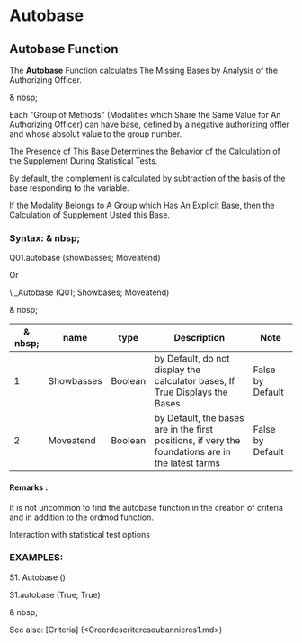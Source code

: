 # Autobase

## Autobase Function

The **Autobase** Function calculates The Missing Bases by Analysis of the Authorizing Officer.

& nbsp;

Each "Group of Methods" (Modalities which Share the Same Value for An Authorizing Officer) can have base, defined by a negative authorizing offler and whose absolut value to the group number.

The Presence of This Base Determines the Behavior of the Calculation of the Supplement During Statistical Tests.

By default, the complement is calculated by subtraction of the basis of the base responding to the variable.

If the Modality Belongs to A Group which Has An Explicit Base, then the Calculation of Supplement Usted this Base.

### Syntax: & nbsp;

Q01.autobase (showbasses; Moveatend)

Or

\ _Autobase (Q01; Showbases; Moveatend)

& nbsp;

| & nbsp; | **name** | **type** | **Description** | **Note** |
| --- | --- | --- | --- | --- |
| &#49; | Showbasses | Boolean | by Default, do not display the calculator bases, If True Displays the Bases | False by Default |
| &#50; | Moveatend | Boolean | by Default, the bases are in the first positions, if very the foundations are in the latest tarms | False by Default |


#### Remarks :

It is not uncommon to find the autobase function in the creation of criteria and in addition to the ordmod function.

Interaction with statistical test options

### EXAMPLES:

S1. Autobase ()

S1.autobase (True; True)

& nbsp;

See also: [Criteria] (<Creerdescriteresoubannieres1.md>)